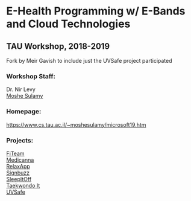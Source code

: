 # E-Health Programming w/ E-Bands and Cloud Technologies
## TAU Workshop, 2018-2019
Fork by Meir Gavish to include just the UVSafe project participated
### Workshop Staff:
Dr. Nir Levy  
[Moshe Sulamy](https://www.cs.tau.ac.il/~moshesulamy/)

### Homepage:
https://www.cs.tau.ac.il/~moshesulamy/microsoft19.htm

### Projects:
[FiTeam](https://fiteamtau.wixsite.com/fiteam)  
[Medicanna](https://almog6564.wixsite.com/medicanna)  
[RelaxApp](https://noamgandal.wixsite.com/relaxapp)  
[Signbuzz](https://benhausman.wixsite.com/signbuzz)  
[SleepItOff](https://grishal012.wixsite.com/website)  
[Taekwondo It](https://kydaveloper.wixsite.com/taekwondoit)  
[UVSafe](https://galklein1990.wixsite.com/uvsafeapp)  
